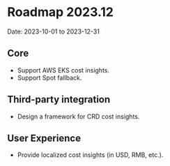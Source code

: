 #  Roadmap 2023.12

Date: 2023-10-01 to 2023-12-31

## Core

* Support AWS EKS cost insights.
* Support Spot fallback.

## Third-party integration

* Design a framework for CRD cost insights.

## User Experience

* Provide localized cost insights (in USD, RMB, etc.).
